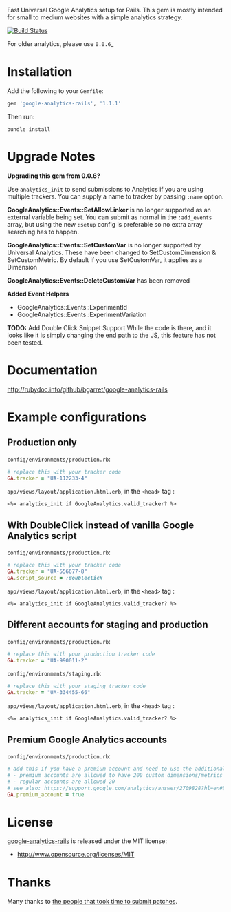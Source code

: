Fast Universal Google Analytics setup for Rails. This gem is mostly intended for small to medium websites with a simple analytics strategy.

[![Build Status](https://travis-ci.org/bgarret/google-analytics-rails.png?branch=master)](https://travis-ci.org/bgarret/google-analytics-rails)

For older analytics, please use `0.0.6`_

Installation
============

Add the following to your `Gemfile`:

```ruby
gem 'google-analytics-rails', '1.1.1'
```

Then run:

    bundle install

Upgrade Notes
============

__Upgrading this gem from 0.0.6?__

Use `analytics_init` to send submissions to Analytics if you are using multiple trackers. You can supply a name to tracker by passing `:name` option.

**GoogleAnalytics::Events::SetAllowLinker** is no longer supported as an external variable being set. You can submit as normal in the `:add_events` array, but using the new `:setup` config is preferable so no extra array searching has to happen.

**GoogleAnalytics::Events::SetCustomVar** is no longer supported by Universal Analytics. These have been changed to SetCustomDimension & SetCustomMetric. By default if you use SetCustomVar, it applies as a Dimension

**GoogleAnalytics::Events::DeleteCustomVar** has been removed

**Added Event Helpers**

  - GoogleAnalytics::Events::ExperimentId
  - GoogleAnalytics::Events::ExperimentVariation

**TODO:** Add Double Click Snippet Support
While the code is there, and it looks like it is simply changing the end path to the JS, this feature has not been tested.



Documentation
=============

http://rubydoc.info/github/bgarret/google-analytics-rails

Example configurations
======================

Production only
---------------

`config/environments/production.rb`:

```ruby
# replace this with your tracker code
GA.tracker = "UA-112233-4"
```

`app/views/layout/application.html.erb`, in the `<head>` tag :

```erb
<%= analytics_init if GoogleAnalytics.valid_tracker? %>
```

With DoubleClick instead of vanilla Google Analytics script
-----------------------------------------------------------

`config/environments/production.rb`:

```ruby
# replace this with your tracker code
GA.tracker = "UA-556677-8"
GA.script_source = :doubleclick
```

`app/views/layout/application.html.erb`, in the `<head>` tag :

```erb
<%= analytics_init if GoogleAnalytics.valid_tracker? %>
```

Different accounts for staging and production
-------------------------------------------------

`config/environments/production.rb`:

```ruby
# replace this with your production tracker code
GA.tracker = "UA-990011-2"
```

`config/environments/staging.rb`:

```ruby
# replace this with your staging tracker code
GA.tracker = "UA-334455-66"
```

`app/views/layout/application.html.erb`, in the `<head>` tag :

```erb
<%= analytics_init if GoogleAnalytics.valid_tracker? %>
```

Premium Google Analytics accounts
---------------------------------

`config/environments/production.rb`:

```ruby
# add this if you have a premium account and need to use the additional dimension/metric indices
# - premium accounts are allowed to have 200 custom dimensions/metrics
# - regular accounts are allowed 20
# see also: https://support.google.com/analytics/answer/2709828?hl=en#Limits
GA.premium_account = true
```

License
=======

[google-analytics-rails](https://github.com/bgarret/google-analytics-rails) is released under the MIT license:

* http://www.opensource.org/licenses/MIT

Thanks
======

Many thanks to [the people that took time to submit patches](https://github.com/bgarret/google-analytics-rails/contributors).

